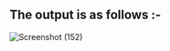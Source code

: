 
## The output is as follows :-

![Screenshot (152)](https://user-images.githubusercontent.com/44902363/84674206-4b0ef900-af48-11ea-89fb-71919b14c844.png)

